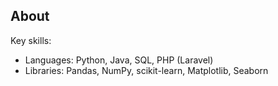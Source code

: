 ## About


Key skills:

* Languages: Python, Java, SQL, PHP (Laravel)
* Libraries: Pandas, NumPy, scikit-learn, Matplotlib, Seaborn
